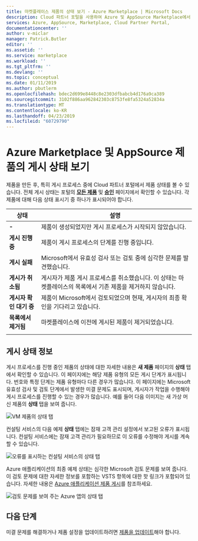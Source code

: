 ```yaml
---
title: 마켓플레이스 제품의 상태 보기 - Azure Marketplace | Microsoft Docs
description: Cloud 파트너 포털을 사용하여 Azure 및 AppSource Marketplace에서 제품의 상태 보기
services: Azure, AppSource, Marketplace, Cloud Partner Portal,
documentationcenter: ''
author: v-miclar
manager: Patrick.Butler
editor: ''
ms.assetid: ''
ms.service: marketplace
ms.workload: ''
ms.tgt_pltfrm: ''
ms.devlang: ''
ms.topic: conceptual
ms.date: 01/11/2019
ms.author: pbutlerm
ms.openlocfilehash: bdec2d699e8448c8e2303dfbabcb4d176a9ca389
ms.sourcegitcommit: 3102f886aa962842303c8753fe8fa5324a52834a
ms.translationtype: MT
ms.contentlocale: ko-KR
ms.lasthandoff: 04/23/2019
ms.locfileid: "60729790"
---
```

# <a name="view-the-publishing-status-of-azure-marketplace-and-appsource-offers"></a>Azure Marketplace 및 AppSource 제품의 게시 상태 보기

제품을 만든 후, 특히 게시 프로세스 중에 Cloud 파트너 포털에서 제품 상태를 볼 수 있습니다.  전체 게시 상태는 포털의 [**모든 제품**](../portal-tour/cpp-all-offers-page.md) 및 [**승인**](../portal-tour/cpp-approvals-page.md) 페이지에서 확인할 수 있습니다.  각 제품에 대해 다음 상태 표시기 중 하나가 표시되어야 합니다.  

|            상태              |   설명                                                           |
|            ------              |   -----------                                                           |
| **-**                          | 제품이 생성되었지만 게시 프로세스가 시작되지 않았습니다.            |
| **게시 진행 중**        | 제품이 게시 프로세스의 단계를 진행 중입니다.   |
| **게시 실패**             | Microsoft에서 유효성 검사 또는 검토 중에 심각한 문제를 발견했습니다. |
| **게시가 취소됨**           | 게시자가 제품 게시 프로세스를 취소했습니다.  이 상태는 마켓플레이스의 목록에서 기존 제품을 제거하지 않습니다. | 
| **게시자 확인 대기 중** | 제품이 Microsoft에서 검토되었으며 현재, 게시자의 최종 확인을 기다리고 있습니다. |
| **목록에서 제거됨**                   | 마켓플레이스에 이전에 게시된 제품이 제거되었습니다.      | 
|  |  |


## <a name="publishing-status-details"></a>게시 상태 정보 

게시 프로세스를 진행 중인 제품의 상태에 대한 자세한 내용은 **새 제품** 페이지의 **상태** 탭에서 확인할 수 있습니다.  이 페이지에는 해당 제품 유형의 모든 게시 단계가 표시됩니다.  번호와 특정 단계는 제품 유형마다 다른 경우가 많습니다.  이 페이지에는 Microsoft 유효성 검사 및 검토 단계에서 발생한 미결 문제도 표시되며, 게시자가 작업을 수행해야 게시 프로세스를 진행할 수 있는 경우가 많습니다.  예를 들어 다음 이미지는 새 가상 머신 제품의 **상태** 탭을 보여 줍니다. 

![VM 제품의 상태 탭](./media/vm-offer-pub-steps1.png)

컨설팅 서비스의 다음 예제 **상태** 탭에는 잠재 고객 관리 설정에서 보고된 오류가 표시됩니다.  컨설팅 서비스에는 잠재 고객 관리가 필요하므로 이 오류를 수정해야 게시를 계속할 수 있습니다.

![오류를 표시하는 컨설팅 서비스의 상태 탭](./media/consulting-service-error.png)

Azure 애플리케이션의 최종 예제 상태는 심각한 Microsoft 검토 문제를 보여 줍니다.  이 검토 문제에 대한 자세한 정보를 포함하는 VSTS 항목에 대한 핫 링크가 포함되어 있습니다.  자세한 내용은 [Azure 애플리케이션 제품 게시](cpp-publish-offer.md)를 참조하세요.

![검토 문제를 보여 주는 Azure 앱의 상태 탭](../azure-applications/media/status-tab-ms-review.png)


## <a name="next-steps"></a>다음 단계

미결 문제를 해결하거나 제품 설정을 업데이트하려면 [제품을 업데이트](./cpp-update-offer.md)해야 합니다. 
